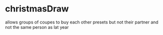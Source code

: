 # christmasDraw
allows groups of coupes to buy each other presets but not their partner and not the same person as lat year 
